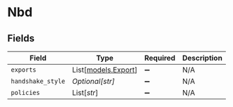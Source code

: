 # Nbd


## Fields

| Field                                      | Type                                       | Required                                   | Description                                |
| ------------------------------------------ | ------------------------------------------ | ------------------------------------------ | ------------------------------------------ |
| `exports`                                  | List[[models.Export](../models/export.md)] | :heavy_minus_sign:                         | N/A                                        |
| `handshake_style`                          | *Optional[str]*                            | :heavy_minus_sign:                         | N/A                                        |
| `policies`                                 | List[*str*]                                | :heavy_minus_sign:                         | N/A                                        |
